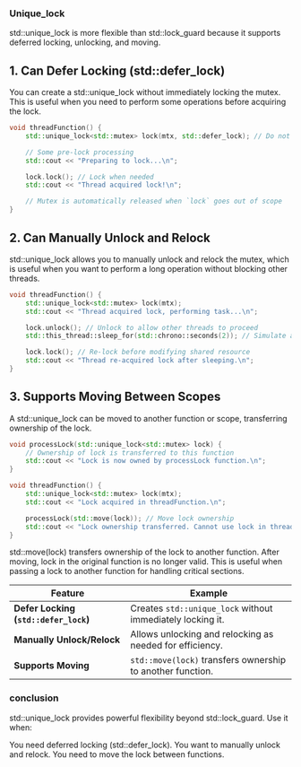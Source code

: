 ### Unique_lock 
std::unique_lock is more flexible than std::lock_guard because it supports deferred locking, unlocking, and moving.

## 1. Can Defer Locking (std::defer_lock)
You can create a std::unique_lock without immediately locking the mutex. This is useful when you need to perform some operations before acquiring the lock.

```cpp
void threadFunction() {
    std::unique_lock<std::mutex> lock(mtx, std::defer_lock); // Do not lock immediately

    // Some pre-lock processing
    std::cout << "Preparing to lock...\n";

    lock.lock(); // Lock when needed
    std::cout << "Thread acquired lock!\n";

    // Mutex is automatically released when `lock` goes out of scope
}
```
## 2. Can Manually Unlock and Relock
std::unique_lock allows you to manually unlock and relock the mutex, which is useful when you want to perform a long operation without blocking other threads.

```cpp
void threadFunction() {
    std::unique_lock<std::mutex> lock(mtx);
    std::cout << "Thread acquired lock, performing task...\n";

    lock.unlock(); // Unlock to allow other threads to proceed
    std::this_thread::sleep_for(std::chrono::seconds(2)); // Simulate a long task

    lock.lock(); // Re-lock before modifying shared resource
    std::cout << "Thread re-acquired lock after sleeping.\n";
}
```

## 3. Supports Moving Between Scopes
A std::unique_lock can be moved to another function or scope, transferring ownership of the lock.

```cpp
void processLock(std::unique_lock<std::mutex> lock) {
    // Ownership of lock is transferred to this function
    std::cout << "Lock is now owned by processLock function.\n";
}

void threadFunction() {
    std::unique_lock<std::mutex> lock(mtx);
    std::cout << "Lock acquired in threadFunction.\n";

    processLock(std::move(lock)); // Move lock ownership
    std::cout << "Lock ownership transferred. Cannot use lock in threadFunction anymore.\n";
}
```
std::move(lock) transfers ownership of the lock to another function.
After moving, lock in the original function is no longer valid.
This is useful when passing a lock to another function for handling critical sections.


| Feature                          | Example                                                     |
|----------------------------------|-------------------------------------------------------------|
| **Defer Locking (`std::defer_lock`)** | Creates `std::unique_lock` without immediately locking it.   |
| **Manually Unlock/Relock**       | Allows unlocking and relocking as needed for efficiency.   |
| **Supports Moving**              | `std::move(lock)` transfers ownership to another function. |


### conclusion
std::unique_lock provides powerful flexibility beyond std::lock_guard. Use it when:

You need deferred locking (std::defer_lock).
You want to manually unlock and relock.
You need to move the lock between functions.
